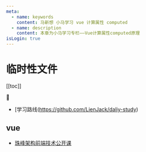```yaml
---
meta:
  - name: keywords
    content: 马新想 小马学习 vue 计算属性 computed
  - name: description
    content: 本章为小马学习专栏——Vue计算属性computed原理
isLogin: true
---
```



# 临时性文件

[[toc]]

:horse:


- [学习路线(https://github.com/LienJack/daliy-study)

## vue

- [珠峰架构前端技术公开课](https://ke.qq.com/course/367589?taid=2972108779264997)

